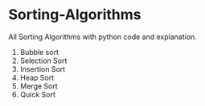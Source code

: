 # Sorting-Algorithms

All Sorting Algorithms with python code and explanation.

1) Bubble sort
2) Selection Sort
3) Insertion Sort
4) Heap Sort
5) Merge Sort
6) Quick Sort
